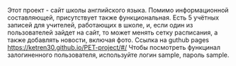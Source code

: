 Этот проект -  сайт школы английского языка. Помимо информационной составляющей, присутствует также функциональная. Есть 5 учётных записей для учителей, работающих 
в школе, и, если один из пользователей зайдет на сайт, то может менять сетку расписания, а также добавлять новости, включая фото. 
Ссылка на guthub pages https://ketren30.github.io/PET-project/#/
Чтобы посмотреть функцинал залогиненного пользователя, используйте логин sample, пароль sample.
